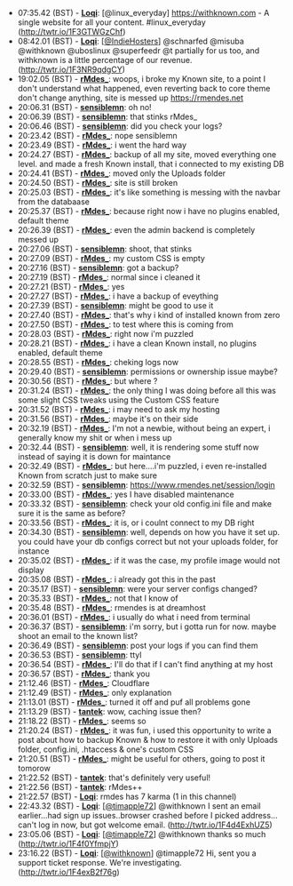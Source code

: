 * <a id="07:35.42">07:35.42 (BST)</a> - __[Loqi](https://github.com/Loqi)__: [@linux_everyday] https://withknown.com - A single website for all your content.  #linux_everyday (http://twtr.io/1F3GTWGzChf)
* <a id="08:42.01">08:42.01 (BST)</a> - __[Loqi](https://github.com/Loqi)__: [<a href="https://twitter.com/IndieHosters">@IndieHosters</a>] @schnarfed @misuba @withknown @uboslinux @superfeedr @t partially for us too, and withknown is a little percentage of our revenue. (http://twtr.io/1F3NR9qdgCY)
* <a id="19:02.05">19:02.05 (BST)</a> - __[rMdes_](https://github.com/rMdes_)__: woops, i broke my Known site, to a point I don't understand what happened, even reverting back to core theme don't change anything, site is messed up https://rmendes.net
* <a id="20:06.31">20:06.31 (BST)</a> - __[sensiblemn](https://github.com/sensiblemn)__: oh no!
* <a id="20:06.39">20:06.39 (BST)</a> - __[sensiblemn](https://github.com/sensiblemn)__: that stinks rMdes_
* <a id="20:06.46">20:06.46 (BST)</a> - __[sensiblemn](https://github.com/sensiblemn)__: did you check your logs?
* <a id="20:23.42">20:23.42 (BST)</a> - __[rMdes_](https://github.com/rMdes_)__: nope sensiblemn
* <a id="20:23.49">20:23.49 (BST)</a> - __[rMdes_](https://github.com/rMdes_)__: i went the hard way
* <a id="20:24.27">20:24.27 (BST)</a> - __[rMdes_](https://github.com/rMdes_)__: backup of all my site, moved everything one level. and made a fresh Known install, that i connected to my existing DB
* <a id="20:24.41">20:24.41 (BST)</a> - __[rMdes_](https://github.com/rMdes_)__: moved only the Uploads folder
* <a id="20:24.50">20:24.50 (BST)</a> - __[rMdes_](https://github.com/rMdes_)__: site is still broken
* <a id="20:25.03">20:25.03 (BST)</a> - __[rMdes_](https://github.com/rMdes_)__: it's like something is messing with the navbar from the databaase
* <a id="20:25.37">20:25.37 (BST)</a> - __[rMdes_](https://github.com/rMdes_)__: because right now i have no plugins enabled, default theme
* <a id="20:26.39">20:26.39 (BST)</a> - __[rMdes_](https://github.com/rMdes_)__: even the admin backend is completely messed up
* <a id="20:27.06">20:27.06 (BST)</a> - __[sensiblemn](https://github.com/sensiblemn)__: shoot, that stinks
* <a id="20:27.09">20:27.09 (BST)</a> - __[rMdes_](https://github.com/rMdes_)__: my custom CSS is empty
* <a id="20:27.16">20:27.16 (BST)</a> - __[sensiblemn](https://github.com/sensiblemn)__: got a backup?
* <a id="20:27.19">20:27.19 (BST)</a> - __[rMdes_](https://github.com/rMdes_)__: normal since i cleaned it
* <a id="20:27.21">20:27.21 (BST)</a> - __[rMdes_](https://github.com/rMdes_)__: yes
* <a id="20:27.27">20:27.27 (BST)</a> - __[rMdes_](https://github.com/rMdes_)__: i have a backup of eveything
* <a id="20:27.39">20:27.39 (BST)</a> - __[sensiblemn](https://github.com/sensiblemn)__: might be good to use it
* <a id="20:27.40">20:27.40 (BST)</a> - __[rMdes_](https://github.com/rMdes_)__: that's why i kind of installed known from zero
* <a id="20:27.50">20:27.50 (BST)</a> - __[rMdes_](https://github.com/rMdes_)__: to test where this is coming from
* <a id="20:28.03">20:28.03 (BST)</a> - __[rMdes_](https://github.com/rMdes_)__: right now i'm puzzled
* <a id="20:28.21">20:28.21 (BST)</a> - __[rMdes_](https://github.com/rMdes_)__: i have a clean Known install, no plugins enabled, default theme
* <a id="20:28.55">20:28.55 (BST)</a> - __[rMdes_](https://github.com/rMdes_)__: cheking logs now
* <a id="20:29.40">20:29.40 (BST)</a> - __[sensiblemn](https://github.com/sensiblemn)__: permissions or ownership issue maybe?
* <a id="20:30.56">20:30.56 (BST)</a> - __[rMdes_](https://github.com/rMdes_)__: but where ?
* <a id="20:31.24">20:31.24 (BST)</a> - __[rMdes_](https://github.com/rMdes_)__: the only thing I was doing before all this was some slight CSS tweaks using the Custom CSS feature
* <a id="20:31.52">20:31.52 (BST)</a> - __[rMdes_](https://github.com/rMdes_)__: i may need to ask my hosting
* <a id="20:31.56">20:31.56 (BST)</a> - __[rMdes_](https://github.com/rMdes_)__: maybe it's on their side
* <a id="20:32.19">20:32.19 (BST)</a> - __[rMdes_](https://github.com/rMdes_)__: I'm not a newbie, without being an expert, i generally know my shit or when i mess up
* <a id="20:32.44">20:32.44 (BST)</a> - __[sensiblemn](https://github.com/sensiblemn)__: well, it is rendering some stuff now instead of saying it is down for maintance
* <a id="20:32.49">20:32.49 (BST)</a> - __[rMdes_](https://github.com/rMdes_)__: but here....i'm puzzled, i even re-installed Known from scratch just to make sure
* <a id="20:32.59">20:32.59 (BST)</a> - __[sensiblemn](https://github.com/sensiblemn)__: https://www.rmendes.net/session/login
* <a id="20:33.00">20:33.00 (BST)</a> - __[rMdes_](https://github.com/rMdes_)__: yes I have disabled maintenance
* <a id="20:33.32">20:33.32 (BST)</a> - __[sensiblemn](https://github.com/sensiblemn)__: check your old config.ini file and make sure it is the same as before?
* <a id="20:33.56">20:33.56 (BST)</a> - __[rMdes_](https://github.com/rMdes_)__: it is, or i coulnt connect to my DB right
* <a id="20:34.30">20:34.30 (BST)</a> - __[sensiblemn](https://github.com/sensiblemn)__: well, depends on how you have it set up. you could have your db configs correct but not your uploads folder, for instance
* <a id="20:35.02">20:35.02 (BST)</a> - __[rMdes_](https://github.com/rMdes_)__: if it was the case, my profile image would not display
* <a id="20:35.08">20:35.08 (BST)</a> - __[rMdes_](https://github.com/rMdes_)__: i already got this in the past
* <a id="20:35.17">20:35.17 (BST)</a> - __[sensiblemn](https://github.com/sensiblemn)__: were your server configs changed?
* <a id="20:35.33">20:35.33 (BST)</a> - __[rMdes_](https://github.com/rMdes_)__: not that I know of
* <a id="20:35.48">20:35.48 (BST)</a> - __[rMdes_](https://github.com/rMdes_)__: rmendes is at dreamhost
* <a id="20:36.01">20:36.01 (BST)</a> - __[rMdes_](https://github.com/rMdes_)__: i usually do what i need from terminal
* <a id="20:36.37">20:36.37 (BST)</a> - __[sensiblemn](https://github.com/sensiblemn)__: i'm sorry, but i gotta run for now. maybe shoot an email to the known list?
* <a id="20:36.49">20:36.49 (BST)</a> - __[sensiblemn](https://github.com/sensiblemn)__: post your logs if you can find them
* <a id="20:36.53">20:36.53 (BST)</a> - __[sensiblemn](https://github.com/sensiblemn)__: ttyl
* <a id="20:36.54">20:36.54 (BST)</a> - __[rMdes_](https://github.com/rMdes_)__: I'll do that if I can't find anything at my host
* <a id="20:36.57">20:36.57 (BST)</a> - __[rMdes_](https://github.com/rMdes_)__: thank you
* <a id="21:12.46">21:12.46 (BST)</a> - __[rMdes_](https://github.com/rMdes_)__: Cloudflare
* <a id="21:12.49">21:12.49 (BST)</a> - __[rMdes_](https://github.com/rMdes_)__: only explanation
* <a id="21:13.01">21:13.01 (BST)</a> - __[rMdes_](https://github.com/rMdes_)__: turned it off and puf all problems gone
* <a id="21:13.29">21:13.29 (BST)</a> - __[tantek](https://github.com/tantek)__: wow, caching issue then?
* <a id="21:18.22">21:18.22 (BST)</a> - __[rMdes_](https://github.com/rMdes_)__: seems so
* <a id="21:20.24">21:20.24 (BST)</a> - __[rMdes_](https://github.com/rMdes_)__: it was fun, i used this opportunity to write a post about how to backup Known & how to restore it with only Uploads folder, config.ini, .htaccess & one's custom CSS
* <a id="21:20.51">21:20.51 (BST)</a> - __[rMdes_](https://github.com/rMdes_)__: might be useful for others, going to post it tomorow
* <a id="21:22.52">21:22.52 (BST)</a> - __[tantek](https://github.com/tantek)__: that's definitely very useful!
* <a id="21:22.56">21:22.56 (BST)</a> - __[tantek](https://github.com/tantek)__: rMdes++
* <a id="21:22.57">21:22.57 (BST)</a> - __[Loqi](https://github.com/Loqi)__: rmdes has 7 karma (1 in this channel)
* <a id="22:43.32">22:43.32 (BST)</a> - __[Loqi](https://github.com/Loqi)__: [<a href="https://twitter.com/timapple72">@timapple72</a>] @withknown I sent an email earlier...had sign up issues..browser crashed before I picked address... can't log in now, but got welcome email. (http://twtr.io/1F4d4ExhUZ5)
* <a id="23:05.06">23:05.06 (BST)</a> - __[Loqi](https://github.com/Loqi)__: [<a href="https://twitter.com/timapple72">@timapple72</a>] @withknown thanks so much (http://twtr.io/1F4f0YfmpjY)
* <a id="23:16.22">23:16.22 (BST)</a> - __[Loqi](https://github.com/Loqi)__: [<a href="https://twitter.com/withknown">@withknown</a>] @timapple72 Hi, sent you a support ticket response. We're investigating. (http://twtr.io/1F4exB2f76g)

